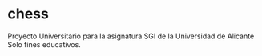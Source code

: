 # chess

Proyecto Universitario para la asignatura SGI de la Universidad de Alicante
Solo fines educativos.
